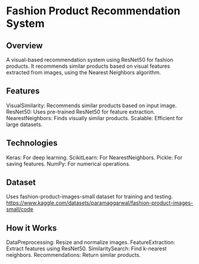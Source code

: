 # Fashion Product Recommendation System
## Overview
A visual-based recommendation system using ResNet50 for fashion products. It recommends similar products based on visual features extracted from images, using the Nearest Neighbors algorithm.

## Features
VisualSimilarity: Recommends similar products based on input image.
ResNet50: Uses pre-trained ResNet50 for feature extraction.
NearestNeighbors: Finds visually similar products.
Scalable: Efficient for large datasets.
## Technologies
Keras: For deep learning.
ScikitLearn: For NearestNeighbors.
Pickle: For saving features.
NumPy: For numerical operations.
 
## Dataset
Uses fashion-product-images-small dataset for training and testing.
https://www.kaggle.com/datasets/paramaggarwal/fashion-product-images-small/code

## How it Works
DataPreprocessing: Resize and normalize images.
FeatureExtraction: Extract features using ResNet50.
SimilaritySearch: Find k-nearest neighbors.
Recommendations: Return similar products.
